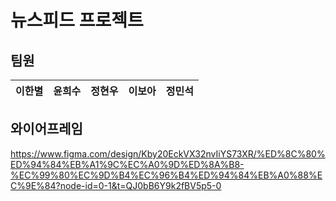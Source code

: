 # 뉴스피드 프로젝트

## 팀원

| 이한별 | 윤희수 | 정현우 | 이보아 | 정민석 |
| :----: | :----: | :----: | :----: | :----: |

## 와이어프레임

https://www.figma.com/design/Kby20EckVX32nvIiYS73XR/%ED%8C%80%ED%94%84%EB%A1%9C%EC%A0%9D%ED%8A%B8-%EC%99%80%EC%9D%B4%EC%96%B4%ED%94%84%EB%A0%88%EC%9E%84?node-id=0-1&t=QJ0bB6Y9k2fBV5p5-0
